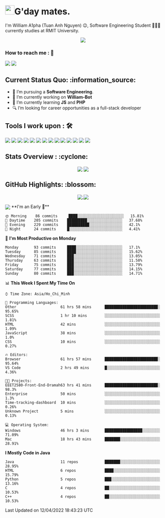 <h1><img src="https://emojis.slackmojis.com/emojis/images/1531849430/4246/blob-sunglasses.gif?1531849430" width="30"/>G'day mates.</h1>

I'm William A1pha (Tuan Anh Nguyen) 😉, Software Engineering Student 👨🏻‍💻 currently studies at RMIT University.
<p align="center"><img src="https://readme-typing-svg.herokuapp.com?vCenter=true&width=500&lines=Software+Engineering+Student;Year+Two;RMIT+University" /></p>

### How to reach me : :iphone:
<a href="mailto: tuananh131001@gmail.com">
<a href="https://www.linkedin.com/in/tu%E1%BA%A5n-anh-nguy%E1%BB%85n-2051281b4/"><img src="https://img.shields.io/badge/WilliamA1pha-%230077B5.svg?&style=for-the-badge&logo=linkedin&logoColor=white" ></a>  <a href="http://discordapp.com/users/331413468202926081"><img src="https://img.shields.io/badge/Discord-5865F2?style=for-the-badge&logo=discord&logoColor=white" ></a>  
  
 <h2>Current Status Quo: :information_source:</h2>
  
- 💼 I’m pursuing a <strong>Software Engineering</strong>.
- 🔭 I’m currently working on <strong>William-Bot</strong> 
- 🌱 I’m currently learning <strong>JS</strong> and <strong>PHP</strong>
- 🔍 I’m looking for career opportunities as a full-stack developer
 <h2>Tools I work upon : 🛠</h2>
  
<!-- <img src="">   -->
<img src="https://img.shields.io/badge/HTML5-E34F26?style=for-the-badge&logo=html5&logoColor=white">  <img src="https://img.shields.io/badge/CSS3-1572B6?style=for-the-badge&logo=css3&logoColor=white">   <img src="https://img.shields.io/badge/Java%20-%23E00033.svg?&style=for-the-badge&logo=java&logoColor=white">   <img src="https://img.shields.io/badge/python%20-%2314354C.svg?&style=for-the-badge&logo=python&logoColor=white">   <img src="https://img.shields.io/badge/c++%20-%2300599C.svg?&style=for-the-badge&logo=c%2B%2B&logoColor=white">   <img src="https://img.shields.io/badge/MySQL-005C84?style=for-the-badge&logo=mysql&logoColor=white">    <img src="https://img.shields.io/badge/git%20-%23F05032.svg?&style=for-the-badge&logo=git&logoColor=white"/>   <img src="http://img.shields.io/badge/-VS%20Code-000000?style=for-the-badge&logo=Visual-studio-code&logoColor=blue"> <img src="https://img.shields.io/badge/Arduino_IDE-00979D?style=for-the-badge&logo=arduino&logoColor=white"> <img src="https://img.shields.io/badge/Codewars-B1361E?style=for-the-badge&logo=Codewars&logoColor=white"> <img src="https://img.shields.io/badge/PyCharm-000000.svg?&style=for-the-badge&logo=PyCharm&logoColor=white"> <img src="https://img.shields.io/badge/Visual_Studio-5C2D91?style=for-the-badge&logo=visual%20studio&logoColor=white">  <img src="https://img.shields.io/badge/Visual_Studio_Code-0078D4?style=for-the-badge&logo=visual%20studio%20code&logoColor=white"> <img src="https://img.shields.io/badge/-Hackerrank-2EC866?style=for-the-badge&logo=HackerRank&logoColor=white">

  <h2>Stats Overview : :cyclone: </h2>
  <p align="center">
<img align="center" src="https://github-readme-stats.vercel.app/api?username=wi2liamalpha&show_icons=true&count_private=true&hide=stars&include_all_commits=false&theme=aura" />
<img align="center" src="https://github-profile-trophy.vercel.app/?username=wi2liamalpha&theme=dracula&no-bg=true&row=1"/>
  </p>

  <h2>GitHub Highlights: :blossom:</h2>
  <p align="center">
<a href="">
  <img align="center" src="https://github-readme-stats.vercel.app/api/top-langs/?username=wi2liamalpha&langs_count=8&layout=compact&theme=material-palenight&hide=html,Tcl" />
</a>
<a href="">
  <img align="center" src="http://github-readme-streak-stats.herokuapp.com?user=wi2liamalpha&theme=material-palenight"/>
</a>
  </p>
 <img align="center" src="https://activity-graph.herokuapp.com/graph?username=wi2liamalpha&theme=react-dark"/>
<!--START_SECTION:waka-->
**I'm an Early 🐤** 

```text
🌞 Morning    86 commits     ████░░░░░░░░░░░░░░░░░░░░░   15.81% 
🌆 Daytime    205 commits    █████████░░░░░░░░░░░░░░░░   37.68% 
🌃 Evening    229 commits    ██████████░░░░░░░░░░░░░░░   42.1% 
🌙 Night      24 commits     █░░░░░░░░░░░░░░░░░░░░░░░░   4.41%

```
📅 **I'm Most Productive on Monday** 

```text
Monday       93 commits     ████░░░░░░░░░░░░░░░░░░░░░   17.1% 
Tuesday      85 commits     ████░░░░░░░░░░░░░░░░░░░░░   15.62% 
Wednesday    71 commits     ███░░░░░░░░░░░░░░░░░░░░░░   13.05% 
Thursday     63 commits     ███░░░░░░░░░░░░░░░░░░░░░░   11.58% 
Friday       75 commits     ███░░░░░░░░░░░░░░░░░░░░░░   13.79% 
Saturday     77 commits     ███░░░░░░░░░░░░░░░░░░░░░░   14.15% 
Sunday       80 commits     ███░░░░░░░░░░░░░░░░░░░░░░   14.71%

```


📊 **This Week I Spent My Time On** 

```text
⌚︎ Time Zone: Asia/Ho_Chi_Minh

💬 Programming Languages: 
Other                    61 hrs 58 mins      ████████████████████████░   95.65% 
SCSS                     1 hr 10 mins        ░░░░░░░░░░░░░░░░░░░░░░░░░   1.81% 
HTML                     42 mins             ░░░░░░░░░░░░░░░░░░░░░░░░░   1.09% 
JavaScript               38 mins             ░░░░░░░░░░░░░░░░░░░░░░░░░   1.0% 
CSS                      10 mins             ░░░░░░░░░░░░░░░░░░░░░░░░░   0.27%

🔥 Editors: 
Browser                  61 hrs 57 mins      ████████████████████████░   95.64% 
VS Code                  2 hrs 49 mins       █░░░░░░░░░░░░░░░░░░░░░░░░   4.36%

🐱‍💻 Projects: 
EEET2580-Front-End-Dramah63 hrs 41 mins      ████████████████████████░   98.3% 
Enterprise               50 mins             ░░░░░░░░░░░░░░░░░░░░░░░░░   1.3% 
Time-tracking-dashboard  10 mins             ░░░░░░░░░░░░░░░░░░░░░░░░░   0.26% 
Unknown Project          5 mins              ░░░░░░░░░░░░░░░░░░░░░░░░░   0.13%

💻 Operating System: 
Windows                  46 hrs 3 mins       █████████████████░░░░░░░░   71.09% 
Mac                      18 hrs 43 mins      ███████░░░░░░░░░░░░░░░░░░   28.91%

```

**I Mostly Code in Java** 

```text
Java                     11 repos            ███████░░░░░░░░░░░░░░░░░░   28.95% 
HTML                     6 repos             ████░░░░░░░░░░░░░░░░░░░░░   15.79% 
Python                   5 repos             ███░░░░░░░░░░░░░░░░░░░░░░   13.16% 
C                        4 repos             ██░░░░░░░░░░░░░░░░░░░░░░░   10.53% 
C++                      4 repos             ██░░░░░░░░░░░░░░░░░░░░░░░   10.53%

```



 Last Updated on 12/04/2022 18:43:23 UTC
<!--END_SECTION:waka-->
